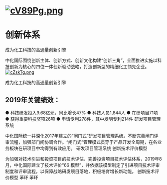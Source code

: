 # [![cV89Pg.png](https://z3.ax1x.com/2021/04/01/cV89Pg.png)](https://imgtu.com/i/cV89Pg)

# 创新体系
成为化工科技的高通量创新引擎

中化国际围绕创新主体、创新方式、创新文化构建“创新三角”，全面推进实施以科技创新为核心的四位一体创新驱动战略，打造创新型的精细化工领先企业。
[![cZskTg.png](https://z3.ax1x.com/2021/04/02/cZskTg.png)](https://imgtu.com/i/cZskTg)

成为化工科技的高通量创新引擎

## 2019年关键绩效：
● 科技研发投入9.68亿元，同比增长47%
● 科技人员1,844人
● 在研项目71项
● 获得重要科技奖项26项
● 申请专利278件，其中发明专利214件
研发项目管理系统

中化国际统一并深化2017年建立的“闸门式”研发项目管理系统，不断完善闸门评审流程，加强部门间协调合作。“闸门式”管理模式贯穿于产品开发全周期，在各业务板块在研项目中均得到有效应用。
研发项目管理系统
创新技术评价模型

为加强对技术引进和投资项目的技术评估、完善投资项目技术评估体系，2019年8月，中化国际建立了技术评价“66 模型”，并依据该模型制定了引进项目技术评审制度和评审流程，以保障战略研发项目落地，积极培育增长新动能。
创新技术评价模型
苯环
苯环
